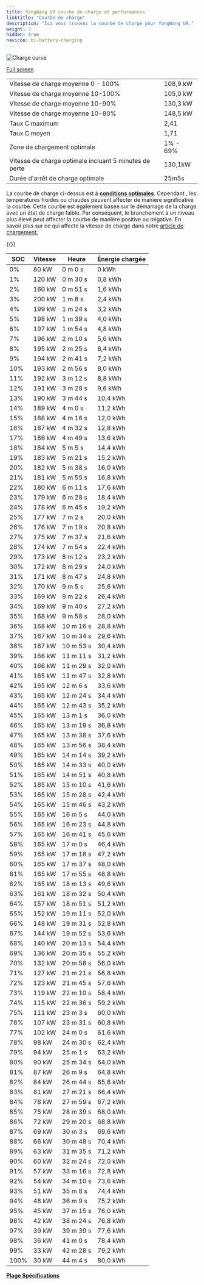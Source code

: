 ```yaml
---
title: YangWang U9 courbe de charge et performances
linktitle: "Courbe de charge"
description: "Ici vous trouvez la courbe de charge pour YangWang U9."
weight: 3
hidden: true
navicon: bi-battery-charging
---
```

<!-- markdownlint-disable MD033 -->
<img src="/images/models/yangwang/u9/u9/chargingcurve.svg" alt="Charge curve" class="img-fluid">

[Full screen](/images/models/yangwang/u9/u9/chargingcurve.svg)


<table class="table table-striped border">
<tbody>
<tr>
<td>Vitesse de charge moyenne 0 - 100%</td><td>108,9 kW</td>
</tr>
<tr>
<td>Vitesse de charge moyenne 10-100%</td><td>105,0 kW</td>
</tr>
<tr>
<td>Vitesse de charge moyenne 10-90%</td><td>130,3 kW</td>
</tr>
<tr>
<td>Vitesse de charge moyenne 10-80%</td><td>148,5 kW</td>
</tr>
<tr>
<td>Taux C maximum</td><td>2,41</td>
</tr>
<tr>
<td>Taux C moyen</td><td>1,71</td>
</tr>
<tr>
<td>Zone de chargement optimale</td><td>1% - 69%</td>
</tr>
<tr>
<td>Vitesse de charge optimale incluant 5 minutes de perte</td><td>130,1kW</td>
</tr>
<tr>
<td>Durée d'arrêt de charge optimale</td><td>25m5s</td>
</tr>
</tbody>
</table>


La courbe de charge ci-dessus est à **[conditions optimales](../../../../../technology/battery/charging/#temperature)**. Cependant , les températures froides ou chaudes peuvent affecter de manière significative la courbe. Cette courbe est également basée sur le démarrage de la charge avec un état de charge faible. Par conséquent, le branchement à un niveau plus élevé peut affecter la courbe de manière positive ou négative. En savoir plus sur ce qui affecte la vitesse de charge dans notre [article de chargement.](../../../../../technology/battery/charging/)


{{<evkxdisplayaddarticle />}}
<table class="table table-striped border">
<thead>
<tr><th>SOC</th><th>Vitesse</th><th>Heure</th><th>Énergie chargée</th></tr>
</thead>
<tbody>
<tr>
<td>0%</td><td>80 kW</td><td> 0 m 0 s </td><td>0 kWh </td>
</tr>
<tr>
<td>1%</td><td>120 kW</td><td> 0 m 30 s </td><td>0,8 kWh </td>
</tr>
<tr>
<td>2%</td><td>160 kW</td><td> 0 m 51 s </td><td>1,6 kWh </td>
</tr>
<tr>
<td>3%</td><td>200 kW</td><td> 1 m 8 s </td><td>2,4 kWh </td>
</tr>
<tr>
<td>4%</td><td>199 kW</td><td> 1 m 24 s </td><td>3,2 kWh </td>
</tr>
<tr>
<td>5%</td><td>198 kW</td><td> 1 m 39 s </td><td>4,0 kWh </td>
</tr>
<tr>
<td>6%</td><td>197 kW</td><td> 1 m 54 s </td><td>4,8 kWh </td>
</tr>
<tr>
<td>7%</td><td>196 kW</td><td> 2 m 10 s </td><td>5,6 kWh </td>
</tr>
<tr>
<td>8%</td><td>195 kW</td><td> 2 m 25 s </td><td>6,4 kWh </td>
</tr>
<tr>
<td>9%</td><td>194 kW</td><td> 2 m 41 s </td><td>7,2 kWh </td>
</tr>
<tr>
<td>10%</td><td>193 kW</td><td> 2 m 56 s </td><td>8,0 kWh </td>
</tr>
<tr>
<td>11%</td><td>192 kW</td><td> 3 m 12 s </td><td>8,8 kWh </td>
</tr>
<tr>
<td>12%</td><td>191 kW</td><td> 3 m 28 s </td><td>9,6 kWh </td>
</tr>
<tr>
<td>13%</td><td>190 kW</td><td> 3 m 44 s </td><td>10,4 kWh </td>
</tr>
<tr>
<td>14%</td><td>189 kW</td><td> 4 m 0 s </td><td>11,2 kWh </td>
</tr>
<tr>
<td>15%</td><td>188 kW</td><td> 4 m 16 s </td><td>12,0 kWh </td>
</tr>
<tr>
<td>16%</td><td>187 kW</td><td> 4 m 32 s </td><td>12,8 kWh </td>
</tr>
<tr>
<td>17%</td><td>186 kW</td><td> 4 m 49 s </td><td>13,6 kWh </td>
</tr>
<tr>
<td>18%</td><td>184 kW</td><td> 5 m 5 s </td><td>14,4 kWh </td>
</tr>
<tr>
<td>19%</td><td>183 kW</td><td> 5 m 21 s </td><td>15,2 kWh </td>
</tr>
<tr>
<td>20%</td><td>182 kW</td><td> 5 m 38 s </td><td>16,0 kWh </td>
</tr>
<tr>
<td>21%</td><td>181 kW</td><td> 5 m 55 s </td><td>16,8 kWh </td>
</tr>
<tr>
<td>22%</td><td>180 kW</td><td> 6 m 11 s </td><td>17,6 kWh </td>
</tr>
<tr>
<td>23%</td><td>179 kW</td><td> 6 m 28 s </td><td>18,4 kWh </td>
</tr>
<tr>
<td>24%</td><td>178 kW</td><td> 6 m 45 s </td><td>19,2 kWh </td>
</tr>
<tr>
<td>25%</td><td>177 kW</td><td> 7 m 2 s </td><td>20,0 kWh </td>
</tr>
<tr>
<td>26%</td><td>176 kW</td><td> 7 m 19 s </td><td>20,8 kWh </td>
</tr>
<tr>
<td>27%</td><td>175 kW</td><td> 7 m 37 s </td><td>21,6 kWh </td>
</tr>
<tr>
<td>28%</td><td>174 kW</td><td> 7 m 54 s </td><td>22,4 kWh </td>
</tr>
<tr>
<td>29%</td><td>173 kW</td><td> 8 m 12 s </td><td>23,2 kWh </td>
</tr>
<tr>
<td>30%</td><td>172 kW</td><td> 8 m 29 s </td><td>24,0 kWh </td>
</tr>
<tr>
<td>31%</td><td>171 kW</td><td> 8 m 47 s </td><td>24,8 kWh </td>
</tr>
<tr>
<td>32%</td><td>170 kW</td><td> 9 m 5 s </td><td>25,6 kWh </td>
</tr>
<tr>
<td>33%</td><td>169 kW</td><td> 9 m 22 s </td><td>26,4 kWh </td>
</tr>
<tr>
<td>34%</td><td>169 kW</td><td> 9 m 40 s </td><td>27,2 kWh </td>
</tr>
<tr>
<td>35%</td><td>168 kW</td><td> 9 m 58 s </td><td>28,0 kWh </td>
</tr>
<tr>
<td>36%</td><td>168 kW</td><td> 10 m 16 s </td><td>28,8 kWh </td>
</tr>
<tr>
<td>37%</td><td>167 kW</td><td> 10 m 34 s </td><td>29,6 kWh </td>
</tr>
<tr>
<td>38%</td><td>167 kW</td><td> 10 m 53 s </td><td>30,4 kWh </td>
</tr>
<tr>
<td>39%</td><td>166 kW</td><td> 11 m 11 s </td><td>31,2 kWh </td>
</tr>
<tr>
<td>40%</td><td>166 kW</td><td> 11 m 29 s </td><td>32,0 kWh </td>
</tr>
<tr>
<td>41%</td><td>165 kW</td><td> 11 m 47 s </td><td>32,8 kWh </td>
</tr>
<tr>
<td>42%</td><td>165 kW</td><td> 12 m 6 s </td><td>33,6 kWh </td>
</tr>
<tr>
<td>43%</td><td>165 kW</td><td> 12 m 24 s </td><td>34,4 kWh </td>
</tr>
<tr>
<td>44%</td><td>165 kW</td><td> 12 m 43 s </td><td>35,2 kWh </td>
</tr>
<tr>
<td>45%</td><td>165 kW</td><td> 13 m 1 s </td><td>36,0 kWh </td>
</tr>
<tr>
<td>46%</td><td>165 kW</td><td> 13 m 19 s </td><td>36,8 kWh </td>
</tr>
<tr>
<td>47%</td><td>165 kW</td><td> 13 m 38 s </td><td>37,6 kWh </td>
</tr>
<tr>
<td>48%</td><td>165 kW</td><td> 13 m 56 s </td><td>38,4 kWh </td>
</tr>
<tr>
<td>49%</td><td>165 kW</td><td> 14 m 14 s </td><td>39,2 kWh </td>
</tr>
<tr>
<td>50%</td><td>165 kW</td><td> 14 m 33 s </td><td>40,0 kWh </td>
</tr>
<tr>
<td>51%</td><td>165 kW</td><td> 14 m 51 s </td><td>40,8 kWh </td>
</tr>
<tr>
<td>52%</td><td>165 kW</td><td> 15 m 10 s </td><td>41,6 kWh </td>
</tr>
<tr>
<td>53%</td><td>165 kW</td><td> 15 m 28 s </td><td>42,4 kWh </td>
</tr>
<tr>
<td>54%</td><td>165 kW</td><td> 15 m 46 s </td><td>43,2 kWh </td>
</tr>
<tr>
<td>55%</td><td>165 kW</td><td> 16 m 5 s </td><td>44,0 kWh </td>
</tr>
<tr>
<td>56%</td><td>165 kW</td><td> 16 m 23 s </td><td>44,8 kWh </td>
</tr>
<tr>
<td>57%</td><td>165 kW</td><td> 16 m 41 s </td><td>45,6 kWh </td>
</tr>
<tr>
<td>58%</td><td>165 kW</td><td> 17 m 0 s </td><td>46,4 kWh </td>
</tr>
<tr>
<td>59%</td><td>165 kW</td><td> 17 m 18 s </td><td>47,2 kWh </td>
</tr>
<tr>
<td>60%</td><td>165 kW</td><td> 17 m 37 s </td><td>48,0 kWh </td>
</tr>
<tr>
<td>61%</td><td>165 kW</td><td> 17 m 55 s </td><td>48,8 kWh </td>
</tr>
<tr>
<td>62%</td><td>165 kW</td><td> 18 m 13 s </td><td>49,6 kWh </td>
</tr>
<tr>
<td>63%</td><td>161 kW</td><td> 18 m 32 s </td><td>50,4 kWh </td>
</tr>
<tr>
<td>64%</td><td>157 kW</td><td> 18 m 51 s </td><td>51,2 kWh </td>
</tr>
<tr>
<td>65%</td><td>152 kW</td><td> 19 m 11 s </td><td>52,0 kWh </td>
</tr>
<tr>
<td>66%</td><td>148 kW</td><td> 19 m 31 s </td><td>52,8 kWh </td>
</tr>
<tr>
<td>67%</td><td>144 kW</td><td> 19 m 52 s </td><td>53,6 kWh </td>
</tr>
<tr>
<td>68%</td><td>140 kW</td><td> 20 m 13 s </td><td>54,4 kWh </td>
</tr>
<tr>
<td>69%</td><td>136 kW</td><td> 20 m 35 s </td><td>55,2 kWh </td>
</tr>
<tr>
<td>70%</td><td>132 kW</td><td> 20 m 58 s </td><td>56,0 kWh </td>
</tr>
<tr>
<td>71%</td><td>127 kW</td><td> 21 m 21 s </td><td>56,8 kWh </td>
</tr>
<tr>
<td>72%</td><td>123 kW</td><td> 21 m 45 s </td><td>57,6 kWh </td>
</tr>
<tr>
<td>73%</td><td>119 kW</td><td> 22 m 10 s </td><td>58,4 kWh </td>
</tr>
<tr>
<td>74%</td><td>115 kW</td><td> 22 m 36 s </td><td>59,2 kWh </td>
</tr>
<tr>
<td>75%</td><td>111 kW</td><td> 23 m 3 s </td><td>60,0 kWh </td>
</tr>
<tr>
<td>76%</td><td>107 kW</td><td> 23 m 31 s </td><td>60,8 kWh </td>
</tr>
<tr>
<td>77%</td><td>102 kW</td><td> 24 m 0 s </td><td>61,6 kWh </td>
</tr>
<tr>
<td>78%</td><td>98 kW</td><td> 24 m 30 s </td><td>62,4 kWh </td>
</tr>
<tr>
<td>79%</td><td>94 kW</td><td> 25 m 1 s </td><td>63,2 kWh </td>
</tr>
<tr>
<td>80%</td><td>90 kW</td><td> 25 m 34 s </td><td>64,0 kWh </td>
</tr>
<tr>
<td>81%</td><td>87 kW</td><td> 26 m 9 s </td><td>64,8 kWh </td>
</tr>
<tr>
<td>82%</td><td>84 kW</td><td> 26 m 44 s </td><td>65,6 kWh </td>
</tr>
<tr>
<td>83%</td><td>81 kW</td><td> 27 m 21 s </td><td>66,4 kWh </td>
</tr>
<tr>
<td>84%</td><td>78 kW</td><td> 27 m 59 s </td><td>67,2 kWh </td>
</tr>
<tr>
<td>85%</td><td>75 kW</td><td> 28 m 39 s </td><td>68,0 kWh </td>
</tr>
<tr>
<td>86%</td><td>72 kW</td><td> 29 m 20 s </td><td>68,8 kWh </td>
</tr>
<tr>
<td>87%</td><td>69 kW</td><td> 30 m 3 s </td><td>69,6 kWh </td>
</tr>
<tr>
<td>88%</td><td>66 kW</td><td> 30 m 48 s </td><td>70,4 kWh </td>
</tr>
<tr>
<td>89%</td><td>63 kW</td><td> 31 m 35 s </td><td>71,2 kWh </td>
</tr>
<tr>
<td>90%</td><td>60 kW</td><td> 32 m 24 s </td><td>72,0 kWh </td>
</tr>
<tr>
<td>91%</td><td>57 kW</td><td> 33 m 16 s </td><td>72,8 kWh </td>
</tr>
<tr>
<td>92%</td><td>54 kW</td><td> 34 m 10 s </td><td>73,6 kWh </td>
</tr>
<tr>
<td>93%</td><td>51 kW</td><td> 35 m 8 s </td><td>74,4 kWh </td>
</tr>
<tr>
<td>94%</td><td>48 kW</td><td> 36 m 9 s </td><td>75,2 kWh </td>
</tr>
<tr>
<td>95%</td><td>45 kW</td><td> 37 m 15 s </td><td>76,0 kWh </td>
</tr>
<tr>
<td>96%</td><td>42 kW</td><td> 38 m 24 s </td><td>76,8 kWh </td>
</tr>
<tr>
<td>97%</td><td>39 kW</td><td> 39 m 39 s </td><td>77,6 kWh </td>
</tr>
<tr>
<td>98%</td><td>36 kW</td><td> 41 m 0 s </td><td>78,4 kWh </td>
</tr>
<tr>
<td>99%</td><td>33 kW</td><td> 42 m 28 s </td><td>79,2 kWh </td>
</tr>
<tr>
<td>100%</td><td>30 kW</td><td> 44 m 4 s </td><td>80,0 kWh </td>
</tr>
</tbody>
</table>

<div class="mt-3 mb-3">
<a href="../rangeandconsumption/" class="text-decoration-none text-black">
<strong><i class="bi-arrow-left"></i> Plage </strong>
</a>
<a href="../specifications/" class="text-decoration-none text-black float-end">
<strong>Spécifications <i class="bi-arrow-right"></i></strong>
</a>
</div>
